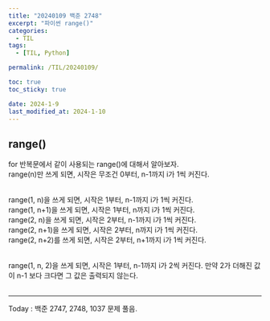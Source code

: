 ```yaml
---
title: "20240109 백준 2748"
excerpt: "파이썬 range()"
categories:
  - TIL
tags:
  - [TIL, Python]

permalink: /TIL/20240109/

toc: true
toc_sticky: true

date: 2024-1-9
last_modified_at: 2024-1-10
---
```


## range()
for 반복문에서 같이 사용되는 range()에 대해서 알아보자.<br>
range(n)만 쓰게 되면, 시작은 무조건 0부터, n-1까지 i가 1씩 커진다.<br><br>

range(1, n)을 쓰게 되면, 시작은 1부터, n-1까지 i가 1씩 커진다.<br>
range(1, n+1)을 쓰게 되면, 시작은 1부터, n까지 i가 1씩 커진다.<br>
range(2, n)을 쓰게 되면, 시작은 2부터, n-1까지 i가 1씩 커진다.<br>
range(2, n+1)을 쓰게 되면, 시작은 2부터, n까지 i가 1씩 커진다.<br>
range(2, n+2)를 쓰게 되면, 시작은 2부터, n+1까지 i가 1씩 커진다.<br><br>

range(1, n, 2)을 쓰게 되면, 시작은 1부터, n-1까지 i가 2씩 커진다. 만약 2가 더해진 값이 n-1 보다 크다면 그 값은 출력되지 않는다.<br><br>

<hr>
Today : 백준 2747, 2748, 1037 문제 풀음.

